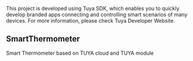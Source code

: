 This project is developed using Tuya SDK, which enables you to quickly develop branded apps connecting and controlling smart scenarios of many devices.
For more information, please check Tuya Developer Website.	

## SmartThermometer
Smart Thermometer based on TUYA cloud and TUYA module
